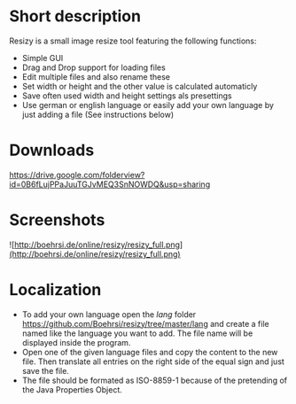 # Short description #
Resizy is a small image resize tool featuring the following functions:
  * Simple GUI
  * Drag and Drop support for loading files
  * Edit multiple files and also rename these
  * Set width or height and the other value is calculated automaticly
  * Save often used width and height settings als presettings
  * Use german or english language or easily add your own language by just adding a file (See instructions below)

# Downloads #
https://drive.google.com/folderview?id=0B6fLujPPaJuuTGJvMEQ3SnNOWDQ&usp=sharing

# Screenshots #
![http://boehrsi.de/online/resizy/resizy_full.png](http://boehrsi.de/online/resizy/resizy_full.png)

# Localization #

  * To add your own language open the _lang_ folder https://github.com/Boehrsi/resizy/tree/master/lang and create a file named like the language you want to add. The file name will be displayed inside the program.
  * Open one of the given language files and copy the content to the new file. Then translate all entries on the right side of the equal sign and just save the file.
  * The file should be formated as ISO-8859-1 because of the pretending of the Java Properties Object.
